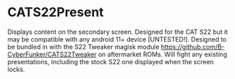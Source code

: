 # CATS22Present

Displays content on the secondary screen. Designed for the CAT S22 but it may be compatible with any android 11+ device [UNTESTED!].
Designed to be bundled in with the S22 Tweaker magisk module https://github.com/B-CyberFunker/CATS22Tweaker on aftermarket ROMs.
Will fight any existing presentations, including the stock S22 one displayed when the screen locks. 
